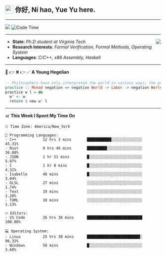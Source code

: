 <h2> <img style="vertical-align: text-bottom;" src=https://slackmojis.com/emojis/13253-yay-frog/download/ width=27> 你好, Ni hao, Yue Yu here. </h2>

---

![](https://shields.io/badge/dynamic/json?color=blue&amp;label=Visitors&amp;query=value&amp;url=https://api.countapi.xyz/hit/fishjump.fishjump) ![Code Time](https://img.shields.io/badge/Code%20Time-412%20hrs%2024%20mins-blue)

---

<img align='right' src=https://slackmojis.com/emojis/5264-coding/download> </td>

- **State**: *Ph.D student at Virginia Tech*
- **Research Interests**: *Formal Verification, Formal Methods, Operating System*
- **Languages**: *C/C++, x86 Assembly, Haskell*

---

🚫 👉 ❌ 👉 ✅ **A Young Hegelian**

``` haskell
-- Philosophers have only interpreted the world in various ways; the point is to change it.
practice :: Monad negation => negation World -> Labor -> negation World
practice w l = do
  w' <- w
  return $ new w' l
```

---


📊 **This Week I Spent My Time On** 

```text
🕑︎ Time Zone: America/New_York

💬 Programming Languages:
- C++            12 hrs 3 mins       ███████████░░░░░░░░░░░░░░     45.31%
- Rust           9 hrs 48 mins       █████████░░░░░░░░░░░░░░░░     36.88%
- JSON           1 hr 21 mins        █░░░░░░░░░░░░░░░░░░░░░░░░     5.07%
- C              1 hr 8 mins         █░░░░░░░░░░░░░░░░░░░░░░░░     4.31%
- Isabelle       48 mins             █░░░░░░░░░░░░░░░░░░░░░░░░     3.04%
- GLSL           27 mins             ░░░░░░░░░░░░░░░░░░░░░░░░░     1.74%
- Text           19 mins             ░░░░░░░░░░░░░░░░░░░░░░░░░     1.20%
- TOML           18 mins             ░░░░░░░░░░░░░░░░░░░░░░░░░     1.13%

🔥 Editors:
- VS Code        26 hrs 36 mins      █████████████████████████     100.00%

💻 Operating System:
- Linux          25 hrs 38 mins      ████████████████████████░     96.32%
- Windows        58 mins             █░░░░░░░░░░░░░░░░░░░░░░░░     3.68%
```

